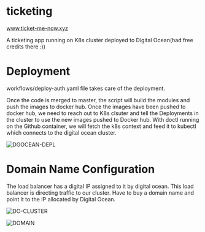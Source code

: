 # ticketing

www.ticket-me-now.xyz

A ticketing app running on K8s cluster deployed to Digital Ocean(had free credits there :)) 





# Deployment

workflows/deploy-auth.yaml file takes care of the deployment. 

Once the code is merged to master, the script will build the modules and push the images to docker hub. Once the images have been pushed to docker hub, we need to reach out to K8s clsuter and tell the Deployments in the cluster to use the new images pushed to Docker hub.
With doctl running on the Github container, we will fetch the k8s context and feed it to kubectl which connects to the digital ocean cluster. 

![DGOCEAN-DEPL](https://user-images.githubusercontent.com/17296281/99703622-3b638580-2a8f-11eb-9001-2faed989188c.png)



# Domain Name Configuration
The load balancer has a digital IP assigned to it by digital ocean. This load balancer is directing traffic to our cluster. Have to buy a domain name and point it to the IP allocated by Digital Ocean.


![DO-CLUSTER](https://user-images.githubusercontent.com/17296281/99705356-854d6b00-2a91-11eb-92b8-69513f33eac6.jpg)


![DOMAIN](https://user-images.githubusercontent.com/17296281/99705630-e37a4e00-2a91-11eb-8904-3f63a7245395.png)

